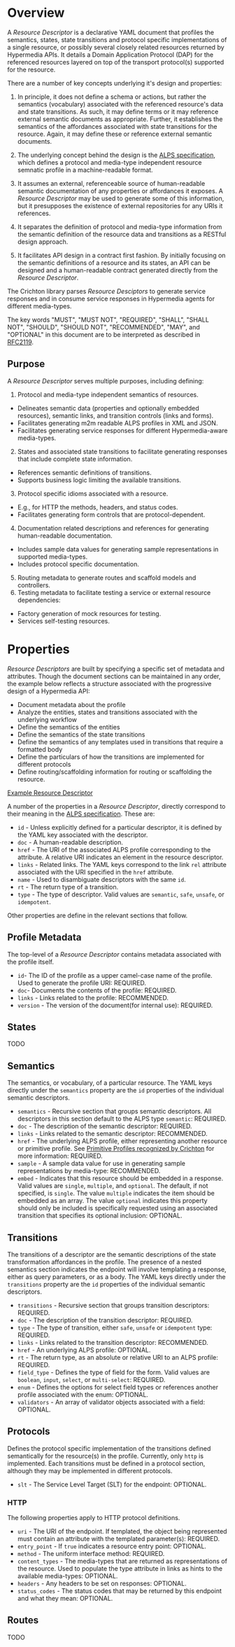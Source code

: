 # Overview
A _Resource Descriptor_ is a declarative YAML document that profiles the semantics, states, state transitions and 
protocol specific implementations of a single resource, or possibly several closely related resources returned by
Hypermedia APIs. It details a Domain Application Protocol (DAP) for the referenced resources layered on top of the 
transport protocol(s) supported for the resource.

There are a number of key concepts underlying it's design and properties:

1. In principle, it does not define a schema or actions, but rather the semantics (vocabulary) associated with the 
referenced resource's data and state transitions. As such, it may define terms or it may reference external semantic 
documents as appropriate. Further, it establishes the semantics of the affordances associated with state transitions 
for the resource. Again, it may define these or reference external semantic documents.

2. The underlying concept behind the design is the [ALPS specification](), which defines a protocol and media-type 
independent resource semnatic profile in a machine-readable format.

3. It assumes an external, referenceable source of human-readable semantic documentation of any properties or 
affordances it exposes. A _Resource Descriptor_ may be used to generate some of this information, but it presupposes 
the existence of external repositories for any URIs it references.

4. It separates the definition of protocol and media-type information from the semantic definition of the resource data 
and transitions as a RESTful design approach.

5. It facilitates API design in a contract first fashion. By initially focusing on the semantic definitions of a 
resource and its states, an API can be designed and a human-readable contract generated directly from the 
_Resource Descriptor_.

The Crichton library parses _Resource Desciptors_ to generate service responses and in 
consume service responses in Hypermedia agents for different media-types.

The key words "MUST", "MUST NOT", "REQUIRED", "SHALL", "SHALL NOT", "SHOULD", "SHOULD NOT", "RECOMMENDED", "MAY", and 
"OPTIONAL" in this document are to be interpreted as described in [RFC2119](http://tools.ietf.org/html/rfc2119).

## Purpose
A _Resource Descriptor_ serves multiple purposes, including defining:

1. Protocol and media-type independent semantics of resources.
  * Delineates semantic data (properties and optionally embedded resources), semantic links, and transition controls 
  (links and forms).
  * Facilitates generating m2m readable ALPS profiles in XML and JSON.
  * Facilitates generating service responses for different Hypermedia-aware media-types.
2. States and associated state transitions to facilitate generating responses that include complete state 
information.
  * References semantic definitions of transitions.
  * Supports business logic limiting the available transitions.
3. Protocol specific idioms associated with a resource.
  * E.g., for HTTP the methods, headers, and status codes. 
  * Facilitates generating form controls that are protocol-dependent.
4. Documentation related descriptions and references for generating human-readable documentation.
  * Includes sample data values for generating sample representations in supported media-types.
  * Includes protocol specific documentation.
5. Routing metadata to generate routes and scaffold models and controllers.
6. Testing metadata to facilitate testing a service or external resource dependencies:
  * Factory generation of mock resources for testing.
  * Services self-testing resources.

# Properties
_Resource Descriptors_ are built by specifying a specific set of metadata and attributes. Though the document sections 
can be maintained in any order, the example below reflects a structure associated with the progressive design of a 
Hypermedia API:

* Document metadata about the profile
* Analyze the entities, states and transitions associated with the underlying workflow
* Define the semantics of the entities
* Define the semantics of the state transitions
* Define the semantics of any templates used in transitions that require a formatted body
* Define the particulars of how the transitions are implemented for different protocols
* Define routing/scaffolding information for routing or scaffolding the resource.

[Example Resource Descriptor](../spec/fixtures/resource_descriptors/drds_descriptor_v1.yml)

A number of the properties in a _Resource Descriptor_, directly correspond to their meaning in the 
[ALPS specification](). These are:

* `id` - Unless explicitly defined for a particular descriptor, it is defined by the YAML key associated with the 
descriptor.
* `doc` - A human-readable description.
* `href` - The URI of the associated ALPS profile corresponding to the attribute. A relative URI indicates an element
in the resource descriptor.
* `links` - Related links. The YAML keys correspond to the link `rel` attribute associated with the URI specified in
the `href` attribute.
* `name` - Used to disambiguate descriptors with the same `id`.
* `rt` - The return type of a transition.
* `type` - The type of descriptor. Valid values are `semantic`, `safe`, `unsafe`, or `idempotent`.

Other properties are define in the relevant sections that follow.

## Profile Metadata
The top-level of a _Resource Descriptor_ contains metadata associated with the profile itself.

* `id`- The ID of the profile as a upper camel-case name of the profile. Used to generate the profile URI:  REQUIRED.
* `doc`- Documents the contents of the profile: REQUIRED.
* `links` - Links related to the profile: RECOMMENDED. 
* `version` - The version of the document(for internal use): REQUIRED.

## States
TODO

## Semantics
The semantics, or vocabulary, of a particular resource. The YAML keys directly under the `semantics` 
property are the `id` properties of the individual semantic descriptors.

* `semantics` - Recursive section that groups semantic descriptors. All descriptors in this section default to the 
ALPS type `semantic`: REQUIRED.
* `doc` - The description of the semantic descriptor: REQUIRED.
* `links` - Links related to the semantic descriptor: RECOMMENDED.
* `href` - The underlying ALPS profile, either representing another resource or primitive profile. See 
[Primitive Profiles recognized by Crichton]() for more information: REQUIRED.
* `sample` - A sample data value for use in generating sample representations by media-type: RECOMMENDED.
* `embed` - Indicates that this resource should be embedded in a response. Valid values are `single`, `multiple`, and
`optional`. The default, if not specified, is `single`. The value `multiple` indicates the item should be embedded as 
an array. The value `optional` indicates this property should only be included is specifically requested using an 
associated transition that specifies its optional inclusion: OPTIONAL.

## Transitions
The transitions of a descriptor are the semantic descriptions of the state transformation affordances in the profile.
The presence of a nested semantics section indicates the endpoint will involve templating a response, either as
query parameters, or as a body. The YAML keys directly under the `transitions` property are the `id` properties of the 
individual semantic descriptors.

* `transitions` - Recursive section that groups transition descriptors: REQUIRED.
* `doc` - The description of the transition descriptor: REQUIRED.
* `type` - The type of transition, either `safe`, `unsafe` or `idempotent` type: REQUIRED.
* `links` - Links related to the transition descriptor: RECOMMENDED.
* `href` - An underlying ALPS profile: OPTIONAL.
* `rt` - The return type, as an absolute or relative URI to an ALPS profile: REQUIRED.
* `field_type` - Defines the type of field for the form. Valid values are `boolean`, `input`, `select`, or 
`multi-select`: REQUIRED.
* `enum` - Defines the options for select field types or references another profile associated with the enum: OPTIONAL.
* `validators` - An array of validator objects associated with a field: OPTIONAL.

## Protocols
Defines the protocol specific implementation of the transitions defined semantically for the resource(s) in the 
profile. Currently, only `http` is implemented. Each transitions must be defined in a protocol section, although 
they may be implemented in different protocols.

* `slt` - The Service Level Target (SLT) for the endpoint: OPTIONAL.

### HTTP
The following properties apply to HTTP protocol definitions.

* `uri` - The URI of the endpoint. If templated, the object being represented must contain an attribute with the
templated parameter(s): REQUIRED.
* `entry_point` - If `true` indicates a resource entry point: OPTIONAL.
* `method` - The uniform interface method: REQUIRED.
* `content_types` - The media-types that are returned as representations of the resource. Used to populate the type
attribute in links as hints to the available media-types: OPTIONAL.
* `headers` - Any headers to be set on responses: OPTIONAL.
* `status_codes` - The status codes that may be returned by this endpoint and what they mean: OPTIONAL.

## Routes
TODO
